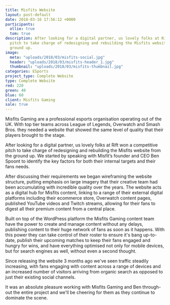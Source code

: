 ```yaml
---
title: Misfits Website
layout: post-default
date: 2018-03-16 17:56:12 +0000
participants:
  ollie: true
  tom: true
description: After looking for a digital partner, us lovely folks at Rift won a competitive
  pitch to take charge of redesigning and rebuilding the Misfits website from the
  ground up.
image:
  meta: "uploads/2018/03/misfits-social.jpg"
  header: "uploads/2018/03/misfits-header_1.jpg"
  thumbnail: "uploads/2018/03/misfits-thumbnail.jpg"
categories: ESports
project_type: Complete Website
type: Complete Website
red: 220
green: 40
blue: 60
client: Misfits Gaming
sale: true
---
```

Misfits Gaming are a professional esports organisation operating out of the UK. With top tier teams across League of Legends, Overwatch and Smash Bros. they needed a website that showed the same level of quality that their players brought to the stage.

After looking for a digital partner, us lovely folks at Rift won a competitive pitch to take charge of redesigning and rebuilding the Misfits website from the ground up. We started by speaking with Misfit’s founder and CEO Ben Spoont to identify the key factors for both their internal targets and their fans needs.

After discussing their requirements we began wireframing the website structure, putting emphasis on large imagery that their creative team had been accumulating with incredible quality over the years. The website acts as a digital hub for Misfits content, linking to a range of their external digital platforms including their ecommerce store, Overwatch content pages, published YouTube videos and Twitch streams, allowing for their fans to digest all their premium content from a central place.

Built on top of the WordPress platform the Misfits Gaming content team have the power to create and manage content without any delays, publishing content to their huge network of fans as soon as it happens. With this power they can take control of their roster to ensure it's bang up-to-date, publish their upcoming matches to keep their fans engaged and hungry for wins, and have everything optimised not only for mobile devices, but for search engines as well, without even a second thought.

Since releasing the website 3 months ago we've seen traffic steadily increasing, with fans engaging with content across a range of devices and an increased number of visitors arriving from organic search as opposed to just their existing social channels.

It was an absolute pleasure working with Misfits Gaming and Ben through-out the entire project and we'll be cheering for them as they continue to dominate the scene.